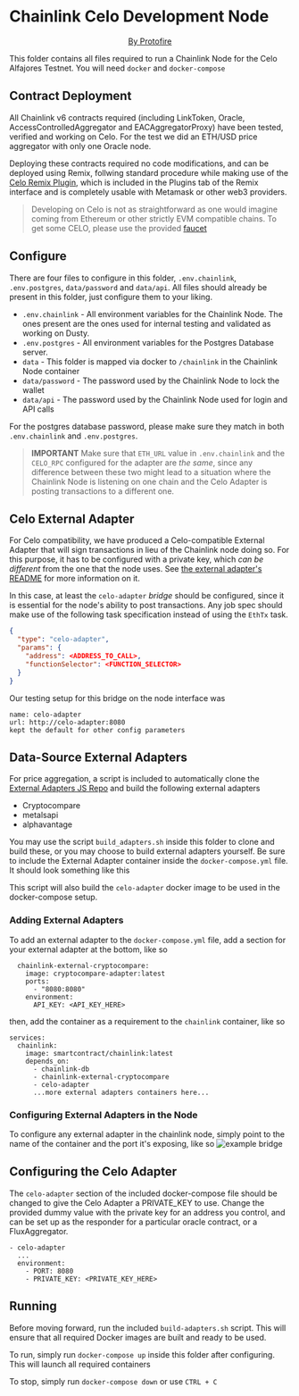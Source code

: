 # Chainlink Celo Development Node	

<p align="center"><a href="https://protofire.io">By Protofire</a></p>

This folder contains all files required to run a Chainlink Node for the Celo Alfajores Testnet. You will need `docker` and `docker-compose` 

## Contract Deployment

All Chainlink v6 contracts required (including LinkToken, Oracle, AccessControlledAggregator and EACAggregatorProxy) have been tested, verified and working on Celo. For the test we did an ETH/USD price aggregator with only one Oracle node.

Deploying these contracts required no code modifications, and can be deployed using Remix, follwing standard procedure while making use of the [Celo Remix Plugin](https://github.com/dexfair/celo-remix-plugin), which is included in the Plugins tab of the Remix interface and is completely usable with Metamask or other web3 providers.

> Developing on Celo is not as straightforward as one would imagine coming from Ethereum or other strictly EVM compatible chains.
> To get some CELO, please use the provided [faucet](https://celo.org/developers/faucet)

## Configure

There are four files to configure in this folder, `.env.chainlink`, `.env.postgres`, `data/password` and `data/api`. All files should already be present in this folder, just configure them to your liking. 

* `.env.chainlink` - All environment variables for the Chainlink Node. The ones present are the ones used for internal testing and validated as working on Dusty.
* `.env.postgres` - All environment variables for the Postgres Database server. 
* `data` - This folder is mapped via docker to `/chainlink` in the Chainlink Node container
* `data/password` - The password used by the Chainlink Node to lock the wallet
* `data/api` - The password used by the Chainlink Node used for login and API calls

For the postgres database password, please make sure they match in both `.env.chainlink` and `.env.postgres`. 

> **IMPORTANT** Make sure that `ETH_URL` value in `.env.chainlink` and the `CELO_RPC` configured for the adapter are *the same*, since any difference between these two might lead to a situation where the Chainlink Node is listening on one chain and the Celo Adapter is posting transactions to a different one.

## Celo External Adapter
For Celo compatibility, we have produced a Celo-compatible External Adapter that will sign transactions in lieu of the Chainlink node doing so. For this purpose, it has to be configured with a private key, which *can be different* from the one that the node uses. See [the external adapter's README](celo-adapter/README.md) for more information on it.

In this case, at least the `celo-adapter` *bridge* should be configured, since it is essential for the node's ability to post transactions. Any job spec should make use of the following task specification instead of using the `EthTx` task.
```json
{
  "type": "celo-adapter",
  "params": {
    "address": <ADDRESS_TO_CALL>,
    "functionSelector": <FUNCTION_SELECTOR>
  }
}
```

Our testing setup for this bridge on the node interface was
```
name: celo-adapter
url: http://celo-adapter:8080
kept the default for other config parameters
```

## Data-Source External Adapters

For price aggregation, a script is included to automatically clone the [External Adapters JS Repo](https://github.com/smartcontractkit/external-adapters-js.git) and build the following external adapters

* Cryptocompare
* metalsapi
* alphavantage

You may use the script `build_adapters.sh` inside this folder to clone and build these, or you may choose to build external adapters yourself. Be sure to include the External Adapter container inside the `docker-compose.yml` file. It should look something like this

This script will also build the `celo-adapter` docker image to be used in the docker-compose setup.

### Adding External Adapters

To add an external adapter to the `docker-compose.yml` file, add a section for your external adapter at the bottom, like so

```
  chainlink-external-cryptocompare:
    image: cryptocompare-adapter:latest
    ports:
      - "8080:8080"
    environment:
      API_KEY: <API_KEY_HERE>
```

then, add the container as a requirement to the `chainlink` container, like so

```
services:
  chainlink:
    image: smartcontract/chainlink:latest
    depends_on:
      - chainlink-db
      - chainlink-external-cryptocompare
      - celo-adapter
      ...more external adapters containers here...
```

### Configuring External Adapters in the Node

To configure any external adapter in the chainlink node, simply point to the name of the container and the port it's exposing, like so
![example bridge](https://i.ibb.co/0Mj82pZ/msedge-LHpxwubo72.png) 

## Configuring the Celo Adapter

The `celo-adapter` section of the included docker-compose file should be changed to give the Celo Adapter a PRIVATE_KEY to use. Change the provided dummy value with the private key for an address you control, and can be set up as the responder for a particular oracle contract, or a FluxAggregator.

```
- celo-adapter
  ...
  environment:
    - PORT: 8080
    - PRIVATE_KEY: <PRIVATE_KEY_HERE>
```

## Running

Before moving forward, run the included `build-adapters.sh` script. This will ensure that all required Docker images are built and ready to be used.

To run, simply run `docker-compose up` inside this folder after configuring. This will launch all required containers

To stop, simply run `docker-compose down` or use `CTRL + C` 